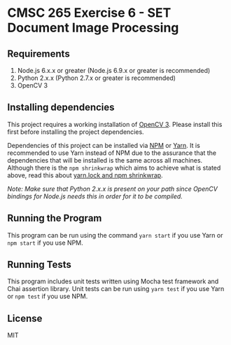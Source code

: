 # CMSC 265 Exercise 6 - SET Document Image Processing

## Requirements

1. Node.js 6.x.x or greater (Node.js 6.9.x or greater is recommended)
2. Python 2.x.x (Python 2.7.x or greater is recommended)
3. OpenCV 3

## Installing dependencies

This project requires a working installation of [OpenCV 3](http://opencv.org/). Please install this first before installing
the project dependencies.

Dependencies of this project can be installed via [NPM](https://www.npmjs.com/) or [Yarn](https://yarnpkg.com/).
It is recommended to use Yarn instead of NPM due to the assurance that the dependencies that will be installed is the same across all machines.
Although there is the `npm shrinkwrap` which aims to achieve what is stated above, read this about [yarn.lock and npm shrinkwrap](https://yarnpkg.com/en/docs/yarn-lock).

_Note: Make sure that Python 2.x.x is present on your path since OpenCV bindings for Node.js needs this in order for it to be compiled._

## Running the Program

This program can be run using the command `yarn start` if you use Yarn or `npm start` if you use NPM.

## Running Tests

This program includes unit tests written using Mocha test framework and Chai assertion library.
Unit tests can be run using `yarn test` if you use Yarn or `npm test` if you use NPM.

## License

MIT


